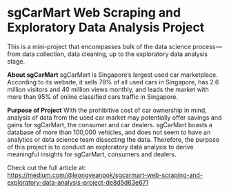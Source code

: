 # sgCarMart Web Scraping and Exploratory Data Analysis Project

This is a mini-project that encompasses bulk of the data science process — from data collection, data cleaning, up to the exploratory data analysis stage.

**About sgCarMart**
sgCarMart is Singapore’s largest used car marketplace. According to its website, it sells 79% of all used cars in Singapore, has 2.6 million visitors and 40 million views monthly, and leads the market with more than 95% of online classified cars traffic in Singapore.

**Purpose of Project**
With the prohibitive cost of car ownership in mind, analysis of data from the used car market may potentially offer savings and gains for sgCarMart, the consumer and car dealers. sgCarMart boasts a database of more than 100,000 vehicles, and does not seem to have an analytics or data science team dissecting the data. Therefore, the purpose of this project is to conduct an exploratory data analysis to derive meaningful insights for sgCarMart, consumers and dealers.

Check out the full article at: https://medium.com/@leongyeanpok/sgcarmart-web-scraping-and-exploratory-data-analysis-project-de8d5d63e671
